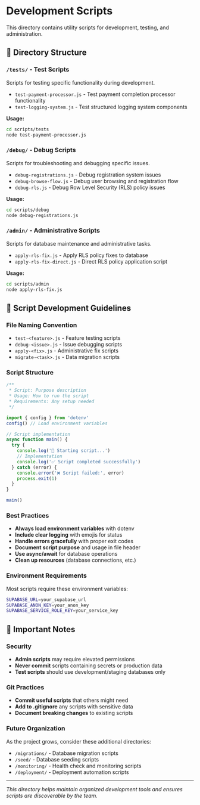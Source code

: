 # Development Scripts

This directory contains utility scripts for development, testing, and administration.

## 📁 Directory Structure

### `/tests/` - Test Scripts
Scripts for testing specific functionality during development.

- `test-payment-processor.js` - Test payment completion processor functionality
- `test-logging-system.js` - Test structured logging system components

**Usage:**
```bash
cd scripts/tests
node test-payment-processor.js
```

### `/debug/` - Debug Scripts  
Scripts for troubleshooting and debugging specific issues.

- `debug-registrations.js` - Debug registration system issues
- `debug-browse-flow.js` - Debug user browsing and registration flow
- `debug-rls.js` - Debug Row Level Security (RLS) policy issues

**Usage:**
```bash
cd scripts/debug
node debug-registrations.js
```

### `/admin/` - Administrative Scripts
Scripts for database maintenance and administrative tasks.

- `apply-rls-fix.js` - Apply RLS policy fixes to database
- `apply-rls-fix-direct.js` - Direct RLS policy application script

**Usage:**
```bash
cd scripts/admin
node apply-rls-fix.js
```

## 🔧 Script Development Guidelines

### File Naming Convention
- `test-<feature>.js` - Feature testing scripts
- `debug-<issue>.js` - Issue debugging scripts  
- `apply-<fix>.js` - Administrative fix scripts
- `migrate-<task>.js` - Data migration scripts

### Script Structure
```javascript
/**
 * Script: Purpose description
 * Usage: How to run the script
 * Requirements: Any setup needed
 */

import { config } from 'dotenv'
config() // Load environment variables

// Script implementation
async function main() {
  try {
    console.log('🔧 Starting script...')
    // Implementation
    console.log('✅ Script completed successfully')
  } catch (error) {
    console.error('❌ Script failed:', error)
    process.exit(1)
  }
}

main()
```

### Best Practices
- **Always load environment variables** with dotenv
- **Include clear logging** with emojis for status
- **Handle errors gracefully** with proper exit codes  
- **Document script purpose** and usage in file header
- **Use async/await** for database operations
- **Clean up resources** (database connections, etc.)

### Environment Requirements
Most scripts require these environment variables:
```bash
SUPABASE_URL=your_supabase_url
SUPABASE_ANON_KEY=your_anon_key  
SUPABASE_SERVICE_ROLE_KEY=your_service_key
```

## 🚨 Important Notes

### Security
- **Admin scripts** may require elevated permissions
- **Never commit** scripts containing secrets or production data
- **Test scripts** should use development/staging databases only

### Git Practices
- **Commit useful scripts** that others might need
- **Add to .gitignore** any scripts with sensitive data
- **Document breaking changes** to existing scripts

### Future Organization
As the project grows, consider these additional directories:
- `/migrations/` - Database migration scripts
- `/seed/` - Database seeding scripts
- `/monitoring/` - Health check and monitoring scripts
- `/deployment/` - Deployment automation scripts

---

*This directory helps maintain organized development tools and ensures scripts are discoverable by the team.*